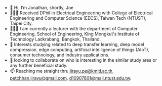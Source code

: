 - 👋 Hi, I’m Jonathan, shortly, Joe
- 👨🏽‍🎓 Received DPhil in Electrical Engineering with College of Electrical Engineering and Computer Science (EECS), Taiwan Tech (NTUST), Taipei City.
- 👨🏽‍💻 I am currently a lecturer with the department of Computer Engineering, School of Engineering, King Mongkut's Institute of Technology Ladkrabang, Bangkok, Thailand. 
- 🌱 Interests studying related to deep transfer learning, deep model compression, edge computing, artificial intelligence of things (AIoT), consumer technology, and industry applications.
- 💞️ looking to collaborate on who is interesting in the similar study area or any further beneficial study.
- 📫 Reaching me straight thru jirayu.pe@kmitl.ac.th, petchhan.jirayu@gmail.com, d10907801@mail.ntust.edu.tw.

<!---
pjirayu/pjirayu is a ✨ special ✨ repository because its `README.md` (this file) appears on your GitHub profile.
You can click the Preview link to take a look at your changes.
--->
